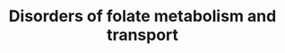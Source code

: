 ---
annotations:
- type: Disease Ontology
  value: vitamin B12 deficiency
- type: Cell Type Ontology
  value: central nervous system neuron
- type: Disease Ontology
  value: vitamin metabolic disorder
- type: Disease Ontology
  value: cerebral folate receptor alpha deficiency
- type: Pathway Ontology
  value: methylenetetrahydrofolate reductase deficiency pathway
- type: Pathway Ontology
  value: folate metabolic pathway
- type: Pathway Ontology
  value: disease pathway
authors:
- Jessev1993
- Egonw
- Andra
- DeSl
- Khanspers
- IreneHemel
- Josienlandman
- Fehrhart
- Eweitz
- Finterly
communities:
- IEM
- RareDiseases
description: Folates play an essential role in one-carbon methyl transfer reactions,
  mediating several biological processes (e.g. DNA synthesis, epigentics by methylation,
  embryonic central nervous system development, cata-/anabolism of amino acids, and
  anabolism of thymidines, purines, and neurotransmitters. The biologically active
  folic acid derivative is 5,6,7,8-tetrahydrofolate (THF). Dietary folate is absorbed
  in the intestine, and stored in the liver for few months. [rephrased from chapter
  10 of Blau et al, ISBN 3642403360 (978-3642403361)].   For more detail on MTHFR
  deficiency, please visit [https://www.wikipathways.org/index.php/Pathway:WP4288].
last-edited: 2021-06-22
organisms:
- Homo sapiens
redirect_from:
- /index.php/Pathway:WP4259
- /instance/WP4259
schema-jsonld:
- '@context': https://schema.org/
  '@id': https://wikipathways.github.io/pathways/WP4259.html
  '@type': Dataset
  creator:
    '@type': Organization
    name: WikiPathways
  description: Folates play an essential role in one-carbon methyl transfer reactions,
    mediating several biological processes (e.g. DNA synthesis, epigentics by methylation,
    embryonic central nervous system development, cata-/anabolism of amino acids,
    and anabolism of thymidines, purines, and neurotransmitters. The biologically
    active folic acid derivative is 5,6,7,8-tetrahydrofolate (THF). Dietary folate
    is absorbed in the intestine, and stored in the liver for few months. [rephrased
    from chapter 10 of Blau et al, ISBN 3642403360 (978-3642403361)].   For more detail
    on MTHFR deficiency, please visit [https://www.wikipathways.org/index.php/Pathway:WP4288].
  keywords:
  - Folic acid
  - TS
  - DHFR
  - PCFT
  - CO2
  - dTMP
  - NH4+
  - GARTF
  - dUMP
  - FTHFI
  - 5-Methyl-THF
  - MTHFS
  - DNA methylation
  - FIGLU
  - MS
  - Purine Metabolism
  - FTHFDH
  - AICART
  - glycine
  - 5-Formyl-THF
  - 10-Formyl-THF
  - 'Folate receptor '
  - SHMT
  - THF
  - alpha
  - SAM
  - L-histidine
  - DHF
  - Protein methylation
  - MTHFR
  - MTHFCH
  - 5,10-Methenyl-THF
  - AICAR
  - FAICAR
  - Pyrimidine metabolism
  - Formyl-GAR
  - Homocysteine
  - serine
  - FITHFCH
  - 5,10-Methylene-THF
  - 5-formimino-THF
  - SAH
  - Methionine
  - Vitamin B12
  - GAR
  - MTHFD1
  - L-glutamic acid
  license: CC0
  name: Disorders of folate metabolism and transport
seo: CreativeWork
title: Disorders of folate metabolism and transport
wpid: WP4259
---